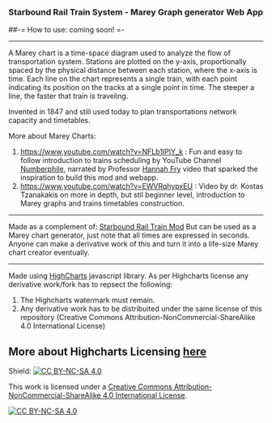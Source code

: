 ### Starbound Rail Train System - Marey Graph generator Web App

##-= How to use: coming soon! =-

---
A Marey chart is a time-space diagram used to analyze the flow of transportation system.
Stations are plotted on the y-axis, proportionally spaced by the physical distance between each station, where the x-axis is time.
Each line on the chart represents a single train, with each point indicating its position on the tracks at a single point in time.
The steeper a line, the faster that train is traveling.

Invented in 1847 and still used today to plan transportations network capacity and timetables.

More about Marey Charts:
1) https://www.youtube.com/watch?v=NFLb1IPlY_k : Fun and easy to follow introduction to trains scheduling by YouTube Channel [Numberphile](https://www.youtube.com/channel/UCoxcjq-8xIDTYp3uz647V5A), narrated by Professor [Hannah Fry](https://en.wikipedia.org/wiki/Hannah_Fry) video that sparked the inspiration to build this mod and webapp.
2) https://www.youtube.com/watch?v=EWVRqhypxEU : Video by dr. Kostas Tzanakakis on more in depth, but stil beginner level, introduction to Marey graphs and trains timetables construction.

---
Made as a complement of: <a href="https://github.com/CondensedChaos/Starbound-Rail-Train">Starbound Rail Train Mod</a>
But can be used as a Marey chart generator, just note that all times are expressed in seconds.
Anyone can make a derivative work of this and turn it into a life-size Marey chart creator eventually.

---
Made using [HighCharts](https://github.com/highcharts/highcharts) javascript library.
As per Highcharts license any derivative work/fork has to repsect the following:
1) The Highcharts watermark must remain.
2) Any derivative work has to be distribuited under the same license of this repository (Creative Commons Attribution-NonCommercial-ShareAlike 4.0 International License)

More about Highcharts Licensing [here](https://www.highcharts.com/blog/download/)
---

Shield: [![CC BY-NC-SA 4.0][cc-by-nc-sa-shield]][cc-by-nc-sa]

This work is licensed under a
[Creative Commons Attribution-NonCommercial-ShareAlike 4.0 International License][cc-by-nc-sa].

[![CC BY-NC-SA 4.0][cc-by-nc-sa-image]][cc-by-nc-sa]

[cc-by-nc-sa]: http://creativecommons.org/licenses/by-nc-sa/4.0/
[cc-by-nc-sa-image]: https://licensebuttons.net/l/by-nc-sa/4.0/88x31.png
[cc-by-nc-sa-shield]: https://img.shields.io/badge/License-CC%20BY--NC--SA%204.0-lightgrey.svg
